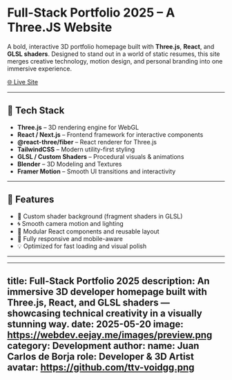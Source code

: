 # Full-Stack Portfolio 2025 – A Three.JS Website

A bold, interactive 3D portfolio homepage built with **Three.js**, **React**, and **GLSL shaders**. Designed to stand out in a world of static resumes, this site merges creative technology, motion design, and personal branding into one immersive experience.

[🌐 Live Site](https://webdev.eejay.me)

---

## 🧰 Tech Stack

- **Three.js** – 3D rendering engine for WebGL
- **React / Next.js** – Frontend framework for interactive components
- **@react-three/fiber** – React renderer for Three.js
- **TailwindCSS** – Modern utility-first styling
- **GLSL / Custom Shaders** – Procedural visuals & animations
- **Blender** – 3D Modeling and Textures
- **Framer Motion** – Smooth UI transitions and interactivity

---

## 🎯 Features

- 🎨 Custom shader background (fragment shaders in GLSL)
- 🌀 Smooth camera motion and lighting
- 🧠 Modular React components and reusable layout
- 📱 Fully responsive and mobile-aware
- 💡 Optimized for fast loading and visual polish

---

---
title: Full-Stack Portfolio 2025
description: An immersive 3D developer homepage built with Three.js, React, and GLSL shaders — showcasing technical creativity in a visually stunning way.
date: 2025-05-20
image: https://webdev.eejay.me/images/preview.png 
category: Development
author:
 name: Juan Carlos de Borja
 role: Developer & 3D Artist
 avatar: https://github.com/ttv-voidgg.png  
---


